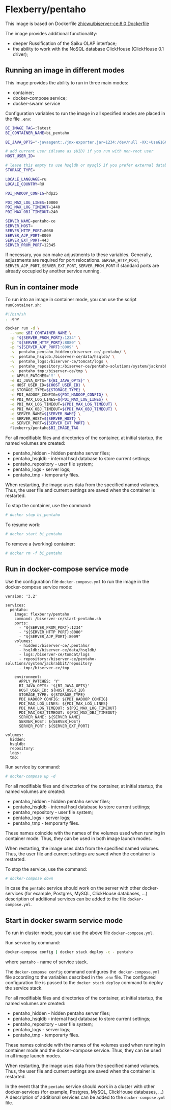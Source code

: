 # Flexberry/pentaho

This image is based on Dockerfile  [zhicwu/biserver-ce:8.0 Dockerfile](https://hub.docker.com/r/zhicwu/biserver-ce/)

The image provides additional functionality:
- deeper Russification of the Saiku OLAP interface;
- the ability to work with the NoSQL database ClickHouse (ClickHouse 0.1 driver);


## Running an image in different modes

This image provides the ability to run in three main modes:
- container;
- docker-compose service;
- docker-swarm service

Configuration variables to run the image in all specified modes are placed in the file `.env`:
```sh
BI_IMAGE_TAG=:latest
BI_CONTAINER_NAME=bi_pentaho

BI_JAVA_OPTS="-javaagent:./jmx-exporter.jar=1234:/dev/null -XX:+UseG1GC -XX:+UseStringDeduplication -Xms4096m -Xmx4096m -XX:+AlwaysPreTouch -XX:+ScavengeBeforeFullGC -XX:+DisableExplicitGC -XX:+PreserveFramePointer -Djava.security.egd=file:/dev/./urandom -Djava.awt.headless=true -Dpentaho.karaf.root.copy.dest.folder=../../tmp/osgi/karaf -Dpentaho.karaf.root.transient=false -XX:ErrorFile=../logs/jvm_error.log -verbose:gc -Xloggc:../logs/gc.log -XX:+PrintGCDetails -XX:+PrintGCTimeStamps -XX:+PrintGCDateStamps -XX:+PrintHeapAtGC -XX:+PrintAdaptiveSizePolicy -XX:+PrintStringDeduplicationStatistics -XX:+PrintTenuringDistribution -XX:+UseGCLogFileRotation -XX:NumberOfGCLogFiles=2 -XX:GCLogFileSize=64M -XX:OnOutOfMemoryError=/usr/bin/oom_killer -Dsun.rmi.dgc.client.gcInterval=3600000 -Dsun.rmi.dgc.server.gcInterval=3600000 -Dfile.encoding=utf8 -DDI_HOME=\"$DI_HOME\""

# add current user id(same as $UID) if you run with non-root user
HOST_USER_ID=

# leave this empty to use hsqldb or mysql5 if you prefer external database
STORAGE_TYPE=

LOCALE_LANGUAGE=ru
LOCALE_COUNTRY=RU

PDI_HADOOP_CONFIG=hdp25

PDI_MAX_LOG_LINES=10000
PDI_MAX_LOG_TIMEOUT=1440
PDI_MAX_OBJ_TIMEOUT=240

SERVER_NAME=pentaho-ce
SERVER_HOST=
SERVER_HTTP_PORT=8080
SERVER_AJP_PORT=8009
SERVER_EXT_PORT=443
SERVER_PROM_PORT=12345

```
If necessary, you can make adjustments to these variables.
Generally, adjustments are required for port relocations.
`SERVER_HTTP_PORT`,
`SERVER_AJP_PORT`,
`SERVER_EXT_PORT`,
`SERVER_PROM_PORT`
if standard ports are already occupied by another service running.


## Run in container mode

To run into an image in container mode, you can use the script `runContainer.sh`:
```sh
#!/bin/sh
. .env

docker run -d \
  --name $BI_CONTAINER_NAME \
  -p "${SERVER_PROM_PORT}:1234" \
  -p "${SERVER_HTTP_PORT}:8080" \
  -p "${SERVER_AJP_PORT}:8009" \
  -v  pentaho_pentaho_hidden:/biserver-ce/.pentaho/ \
  -v  pentaho_hsqldb:/biserver-ce/data/hsqldb/ \
  -v  pentaho_logs:/biserver-ce/tomcat/logs \
  -v  pentaho_repository:/biserver-ce/pentaho-solutions/system/jackrabbit/repository \
  -v  pentaho_tmp:/biserver-ce/tmp \
  -e APPLY_PATCHES='Y' \
  -e BI_JAVA_OPTS="${BI_JAVA_OPTS}" \
  -e HOST_USER_ID=${HOST_USER_ID} \
  -e STORAGE_TYPE=${STORAGE_TYPE} \
  -e PDI_HADOOP_CONFIG=${PDI_HADOOP_CONFIG} \
  -e PDI_MAX_LOG_LINES=${PDI_MAX_LOG_LINES} \
  -e PDI_MAX_LOG_TIMEOUT=${PDI_MAX_LOG_TIMEOUT} \
  -e PDI_MAX_OBJ_TIMEOUT=${PDI_MAX_OBJ_TIMEOUT} \
  -e SERVER_NAME=${SERVER_NAME} \
  -e SERVER_HOST=${SERVER_HOST} \
  -e SERVER_PORT=${SERVER_EXT_PORT} \
  flexberry/pentaho$BI_IMAGE_TAG
```

For all modifiable files and directories of the container, at initial startup, the named volumes are created:
- pentaho_hidden - hidden pentaho server files;
- pentaho_hsqldb - internal hsql database to store current settings;
- pentaho_repository - user file system;
- pentaho_logs - server logs;
- pentaho_tmp - temporarty files.

When restarting, the image uses data from the specified named volumes.
Thus, the user file and current settings are saved when the container is restarted.

To stop the container, use the command:
```sh
# docker stop bi_pentaho

```
To resume work:

```sh
# docker start bi_pentaho

```
To remove a (working) container:
```sh
# docker rm -f bi_pentaho

```


## Run in docker-compose service mode

Use the configuration file `docker-compose.yml` to run the image in the docker-compose service mode:
```
version: '3.2'

services:
  pentaho:
    image: flexberry/pentaho
    command: /biserver-ce/start-pentaho.sh
    ports:
      - "${SERVER_PROM_PORT}:1234"
      - "${SERVER_HTTP_PORT}:8080"
      - "${SERVER_AJP_PORT}:8009"
    volumes:
      - hidden:/biserver-ce/.pentaho/
      - hsqldb:/biserver-ce/data/hsqldb/
      - logs:/biserver-ce/tomcat/logs
      - repository:/biserver-ce/pentaho-solutions/system/jackrabbit/repository
      - tmp:/biserver-ce/tmp

    environment:
      APPLY_PATCHES: 'Y'
      BI_JAVA_OPTS: '${BI_JAVA_OPTS}'
      HOST_USER_ID: ${HOST_USER_ID}
      STORAGE_TYPE: ${STORAGE_TYPE}
      PDI_HADOOP_CONFIG: ${PDI_HADOOP_CONFIG}
      PDI_MAX_LOG_LINES: ${PDI_MAX_LOG_LINES}
      PDI_MAX_LOG_TIMEOUT: ${PDI_MAX_LOG_TIMEOUT}
      PDI_MAX_OBJ_TIMEOUT: ${PDI_MAX_OBJ_TIMEOUT}
      SERVER_NAME: ${SERVER_NAME}
      SERVER_HOST: ${SERVER_HOST}
      SERVER_PORT: ${SERVER_EXT_PORT}

volumes:
  hidden:
  hsqldb:
  repository:
  logs:
  tmp:
```

Run service by command:
```sh
# docker-compose up -d
```

For all modifiable files and directories of the container, at initial startup, the named volumes are created:
- pentaho_hidden - hidden pentaho server files;
- pentaho_hsqldb - internal hsql database to store current settings;
- pentaho_repository - user file system;
- pentaho_logs - server logs;
- pentaho_tmp - temporarty files.

These names coincide with the names of the volumes used when running in container mode.
Thus, they can be used in both image launch modes.

When restarting, the image uses data from the specified named volumes.
Thus, the user file and current settings are saved when the container is restarted.

To stop the service, use the command:
```sh
# docker-compose down
```

In case the `pentaho` service should work on the server with other docker-services (for example, Postgres, MySQL, ClickHouse databases, ...)
description of additional services can be added to the file `docker-compose.yml`.


## Start in docker swarm service mode

To run in cluster mode, you can use the above file `docker-compose.yml`.

Run service by command:
```sh
docker-compose config | docker stack deploy -c - pentaho
```
where `pentaho` - name of service stack.

The `docker-compose config` command configures the` docker-compose.yml` file according to the variables described in the `.env` file.
The configured configuration file is passed to the `docker stack deploy` command to deploy the service stack.

For all modifiable files and directories of the container, at initial startup, the named volumes are created:
- pentaho_hidden - hidden pentaho server files;
- pentaho_hsqldb - internal hsql database to store current settings;
- pentaho_repository - user file system;
- pentaho_logs - server logs;
- pentaho_tmp - temporarty files.

These names coincide with the names of the volumes used when running in container mode and the docker-compose service.
Thus, they can be used in all image launch modes.

When restarting, the image uses data from the specified named volumes.
Thus, the user file and current settings are saved when the container is restarted.

In the event that the `pentaho` service should work in a cluster with other docker-services (for example, Postgres, MySQL, ClickHouse databases, ...)
A description of additional services can be added to the `docker-compose.yml` file.


